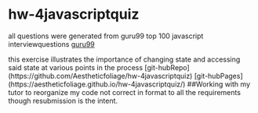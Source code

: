 # hw-4javascriptquiz
all questions were generated from guru99 top 100 javascript interviewquestions
[guru99](https://www.guru99.com/javascript-interview-questions-answers.html)
<p>this exercise illustrates the importance of changing state and accessing said state at various points in the process
[git-hubRepo](https://github.com/Aestheticfoliage/hw-4javascriptquiz)
[git-hubPages](https://aestheticfoliage.github.io/hw-4javascriptquiz/)
##Working with my tutor to reorganize my code not correct in format to all the requirements though resubmission is the intent.



